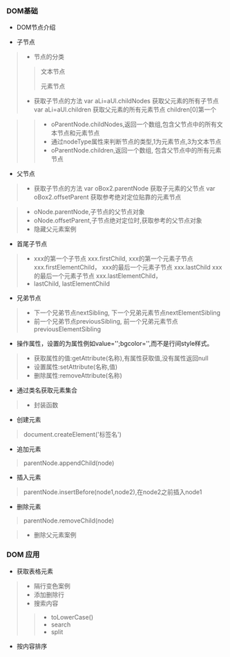 ### DOM基础

* DOM节点介绍

* 子节点

> * 节点的分类
>> 文本节点
>> 
>> 元素节点
> * 获取子节点的方法
var aLi=aUl.childNodes 获取父元素的所有子节点
var aLi=aUl.children 获取父元素的所有元素节点 children[0]第一个

>> * oParentNode.childNodes,返回一个数组,包含父节点中的所有文本节点和元素节点
>> * 通过nodeType属性来判断节点的类型,1为元素节点,3为文本节点
>> * oParentNode.children,返回一个数组, 包含父节点中的所有元素节点

* 父节点
> * 获取子节点的方法
var oBox2.parentNode 获取子元素的父节点
var oBox2.offsetParent 获取参考绝对定位贴靠的元素节点

> * oNode.parentNode,子节点的父节点对象
> * oNode.offsetParent,子节点绝对定位时,获取参考的父节点对象 
> * 隐藏父元素案例

* 首尾子节点

> * xxx的第一个子节点 xxx.firstChild, 
xxx的第一个元素子节点 xxx.firstElementChild，
xxx的最后一个元素子节点 xxx.lastChild
xxx的最后一个元素子节点 xxx.lastElementChild，
> * lastChild, lastElementChild

* 兄弟节点

> * 下一个兄弟节点nextSibling,
下一个兄弟元素节点nextElementSibling
> * 前一个兄弟节点previousSibling,
前一个兄弟元素节点previousElementSibling

* 操作属性，设置的为属性例如value='';bgcolor='',而不是行间style样式。

> * 获取属性的值:getAttribute(名称),有属性获取值,没有属性返回null 
> * 设置属性:setAttribute(名称,值) 
> * 删除属性:removeAttribute(名称) 

* 通过类名获取元素集合

> * 封装函数

* 创建元素
> document.createElement('标签名')

* 追加元素
> parentNode.appendChild(node)

* 插入元素
> parentNode.insertBefore(node1,node2),在node2之前插入node1

* 删除元素
> parentNode.removeChild(node)


> * 删除父元素案例

### DOM 应用
* 获取表格元素

> * 隔行变色案例
> * 添加删除行
> * 搜索内容
>> * toLowerCase()
>> * search
>> * split

* 按内容排序
